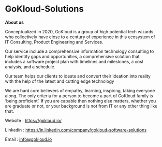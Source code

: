 # GoKloud-Solutions

**About us**

Conceptualized in 2020, GoKloud is a group of high potential tech wizards who collectively have close to a century of experience in this ecosystem of IT Consulting, Product Engineering and Services.

Our service include a comprehensive information technology consulting to help identify gaps and opportunities, a comprehensive solution that includes a software project plan with timelines and milestones, a cost analysis, and a schedule. 

Our team helps our clients to ideate and convert their ideation into reality with the help of the latest and cutting edge technology

We are hard core believers of empathy, learning, inspiring, taking everyone along. The only criteria for a person to become a part of GoKloud family is ‘being proficient’. If you are capable then nothing else matters, whether you are graduate or not, or your background is not from IT or any other thing like that.

Website : https://gokloud.io/

Linkedin : https://in.linkedin.com/company/gokloud-software-solutions

Email : info@gokloud.io

